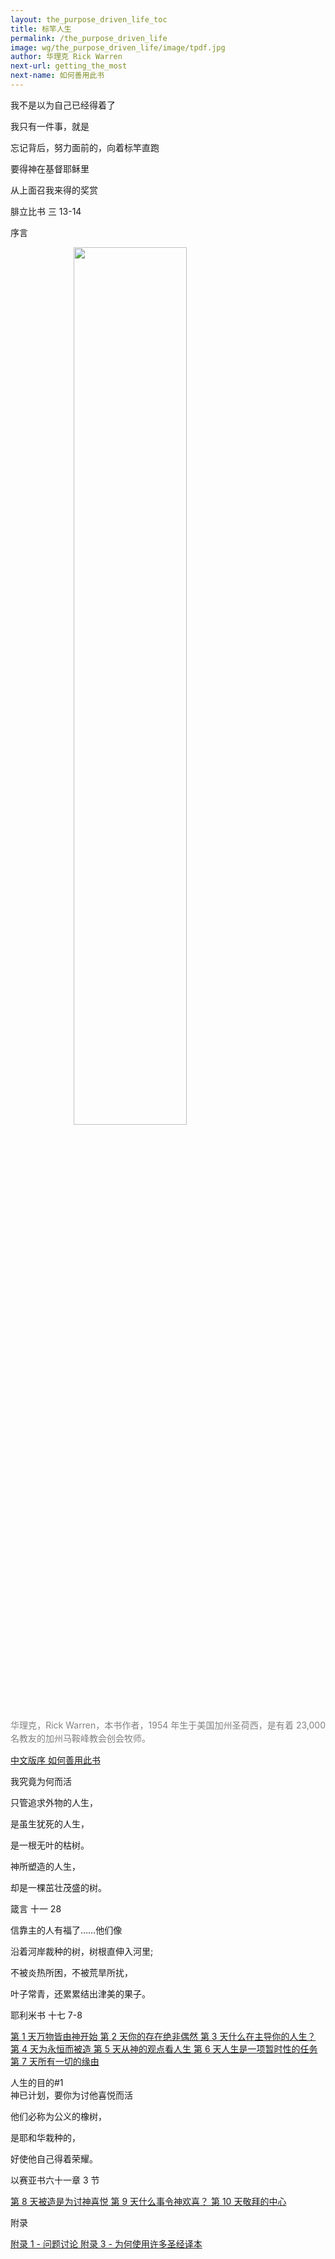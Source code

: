 ```yaml
---
layout: the_purpose_driven_life_toc
title: 标竿人生
permalink: /the_purpose_driven_life
image: wg/the_purpose_driven_life/image/tpdf.jpg
author: 华理克 Rick Warren
next-url: getting_the_most
next-name: 如何善用此书
---
```

<div class="center fs-18">
  <p>我不是以为自己已经得着了</P>
  <p>我只有一件事，就是</P>
  <p>忘记背后，努力面前的，向着标竿直跑</p>
  <p>要得神在基督耶稣里</p>
  <p>从上面召我来得的奖赏</p>
  <p class="sp-verse">腓立比书 三 13-14</p>
</div>

<p class="tpdf-h1">序言</p>
<div class="article-img-wrapper" style=" margin: 0; 
    -webkit-box-shadow: none;
    box-shadow: none;">
  <img style="margin: 0 20%; width: 60%;
    height: 60%;" src="https://typora-1259024198.cos.ap-beijing.myqcloud.com/wg/the_purpose_driven_life/image/Rick_Warren.jpg">
  <p class="caption" style="margin: 1em 0;
    letter-spacing: 0;
    line-height: 1.5em;
    text-align: left;
    text-align: justify;
    color: gray;">华理克，Rick Warren，本书作者，1954 年生于美国加州圣荷西，是有着 23,000 名教友的加州马鞍峰教会创会牧师。</p>
</div>
<a class="chapter" href="/the_purpose_driven_life/preface">
<i class="fas fa-book"></i><span>中文版序</span>
</a>
<a class="chapter" href="/the_purpose_driven_life/getting_the_most">
<i class="fas fa-book"></i><span>如何善用此书</span>
</a>

<p class="tpdf-h1">我究竟为何而活</p>
<div class="center fs-18">
  <p>只管追求外物的人生，</p>
  <p>是虽生犹死的人生，</p>
  <p>是一根无叶的枯树。</p>
  <p>神所塑造的人生，</P>
  <p>却是一棵茁壮茂盛的树。</P>
  <p class="sp-verse">箴言 十一 28</p>
</div>

<div class="center fs-18">
  <p>信靠主的人有福了……他们像</p>
  <p>沿着河岸裁种的树，树根直伸入河里;</p>
  <p>不被炎热所困，不被荒旱所扰，</P>
  <p>叶子常青，还累累结出津美的果子。</p>
  <p class="sp-verse">耶利米书 十七 7-8</p>
</div>
<a class="chapter" href="/the_purpose_driven_life/day01">
<i class="fas fa-book"></i>
<span>第 1 天</span><span>万物皆由神开始</span>
</a>
<a class="chapter" href="/the_purpose_driven_life/day02">
<i class="fas fa-book"></i>
<span>第 2 天</span><span>你的存在绝非偶然</span>
</a>
<a class="chapter" href="/the_purpose_driven_life/day03">
<i class="fas fa-book"></i>
<span>第 3 天</span><span>什么在主导你的人生？</span>
</a>
<a class="chapter" href="/the_purpose_driven_life/day04">
<i class="fas fa-book"></i>
<span>第 4 天</span><span>为永恒而被造</span>
</a>
<a class="chapter" href="/the_purpose_driven_life/day05">
<i class="fas fa-book"></i>
<span>第 5 天</span><span>从神的观点看人生</span>
</a>
<a class="chapter" href="/the_purpose_driven_life/day06">
<i class="fas fa-book"></i>
<span>第 6 天</span><span>人生是一项暂时性的任务</span>
</a>
<a class="chapter" href="/the_purpose_driven_life/day07">
<i class="fas fa-book"></i>
<span>第 7 天</span><span>所有一切的缘由</span>
</a>

<p class="tpdf-h1">人生的目的#1<br>神已计划，要你为讨他喜悦而活</p>
<div class="center fs-18">
  <p>他们必称为公义的橡树，</p>
  <p>是耶和华栽种的，</p>
  <p>好使他自己得着荣耀。</p>
  <p class="sp-verse">以赛亚书六十一章 3 节</p>
</div>
<a class="chapter" href="/the_purpose_driven_life/day08">
<i class="fas fa-book"></i>
<span>第 8 天</span><span>被造是为讨神喜悦</span>
</a>
<a class="chapter" href="/the_purpose_driven_life/day09">
<i class="fas fa-book"></i>
<span>第 9 天</span><span>什么事令神欢喜？</span>
</a>
<a class="chapter" href="/the_purpose_driven_life/day10"><i class="fas fa-book"></i><span>第 10 天</span><span>敬拜的中心</span></a>

<p class="tpdf-h1">附录</p>

<a class="chapter" href="/the_purpose_driven_life/appendix_1">
<i class="fas fa-book"></i><span>附录 1 - 问题讨论</span>
</a>
<a class="chapter" href="/the_purpose_driven_life/appendix_3">
<i class="fas fa-book"></i><span>附录 3 - 为何使用许多圣经译本</span>
</a>

